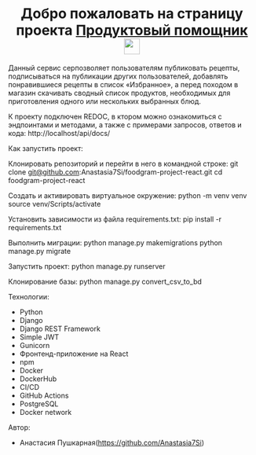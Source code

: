 <h1 align="center">Добро пожаловать на страницу проекта <a href="" target="_blank">Продуктовый помощник</a> 
<img src="https://github.com/blackcater/blackcater/raw/main/images/Hi.gif" height="32"/></h1>

Данный сервис серпозволяет пользователям публиковать рецепты, подписываться на публикации других пользователей, добавлять понравившиеся рецепты в список «Избранное», а перед походом в магазин скачивать сводный список продуктов, необходимых для приготовления одного или нескольких выбранных блюд.

К проекту подключен REDOC, в ктором можно ознакомиться с  эндпоинтами и методами, а также с примерами запросов, ответов и кода: http://localhost/api/docs/

Как запустить проект:

Клонировать репозиторий и перейти в него в командной строке:
git clone git@github.com:Anastasia7Si/foodgram-project-react.git
cd foodgram-project-react 

Cоздать и активировать виртуальное окружение:
python -m venv venv
source venv/Scripts/activate

Установить зависимости из файла requirements.txt:
pip install -r requirements.txt

Выполнить миграции:
python manage.py makemigrations
python manage.py migrate

Запустить проект:
python manage.py runserver

Клонирование базы:
python manage.py convert_csv_to_bd

Технологии:
- Python
- Django
- Django REST Framework
- Simple JWT
- Gunicorn 
- Фронтенд-приложение на React 
- npm
- Docker
- DockerHub
- CI/CD
- GitHub Actions
- PostgreSQL
- Docker network


Автор:

- Анастасия Пушкарная(https://github.com/Anastasia7Si)
